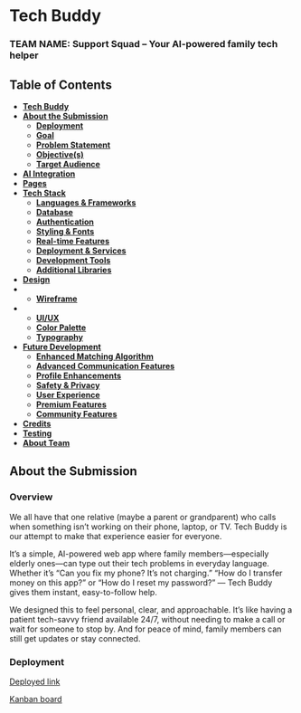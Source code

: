 # Tech Buddy

### TEAM NAME: Support Squad – Your AI-powered family tech helper


## **Table of Contents**
* [**Tech Buddy**](#tech-buddy)
* [**About the Submission**](#about-the-submission)
    + [**Deployment**](#deployment)
    + [**Goal**](#goal)
    + [**Problem Statement**](#problem-statement)
    + [**Objective(s)**](#objectives)
    + [**Target Audience**](#target-audience)
* [**AI Integration**](#ai-integration)
* [**Pages**](#pages)
* [**Tech Stack**](#tech-stack)
    + [**Languages & Frameworks**](#languages--frameworks)
    + [**Database**](#database)
    + [**Authentication**](#authentication)
    + [**Styling & Fonts**](#styling--fonts)
    + [**Real-time Features**](#real-time-features)
    + [**Deployment & Services**](#deployment--services)
    + [**Development Tools**](#development-tools)
    + [**Additional Libraries**](#additional-libraries)
* [**Design**](#design)
*  + [**Wireframe**](#wireframe)
*   + [**UI/UX**](#UI/UX)
    + [**Color Palette**](#color-palette)
    + [**Typography**](#typography)
* [**Future Development**](#future-development)
    + [**Enhanced Matching Algorithm**](#future-development)
    + [**Advanced Communication Features**](#advanced-communication-features)
    + [**Profile Enhancements**](#profile-enhancements)
    + [**Safety & Privacy**](#safety--privacy)
    + [**User Experience**](#user-experience)
    + [**Premium Features**](#premium-features)
    + [**Community Features**](#community-features)
* [**Credits**](#credits)
* [**Testing**](#testing)
* [**About Team**](#team)


## **About the Submission**

### **Overview** 
We all have that one relative (maybe a parent or grandparent) who calls when something isn’t working on their phone, laptop, or TV. Tech Buddy is our attempt to make that experience easier for everyone.

It’s a simple, AI-powered web app where family members—especially elderly ones—can type out their tech problems in everyday language. Whether it’s “Can you fix my phone? It’s not charging.” “How do I transfer money on this app?” or “How do I reset my password?” — Tech Buddy gives them instant, easy-to-follow help.

We designed this to feel personal, clear, and approachable. It’s like having a patient tech-savvy friend available 24/7, without needing to make a call or wait for someone to stop by. And for peace of mind, family members can still get updates or stay connected.


### **Deployment**

[Deployed link]()

[Kanban board]()